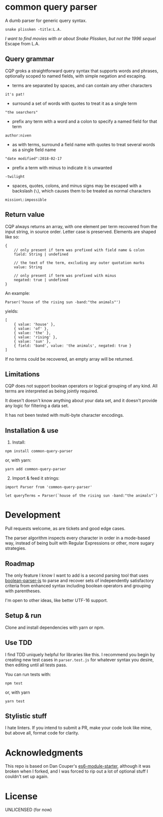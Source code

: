 # common query parser

A dumb parser for generic query syntax.

```
snake plissken -title:L.A.
```

*I want to find movies with or about Snake Plissken, but not the 1996 sequel* Escape from L.A.


## Query grammar

CQP groks a straightforward query syntax that supports words and phrases, optionally scoped to named fields, with simple negation and escaping.

- terms are separated by spaces, and can contain any other characters

```
it's pat!
```

- surround a set of words with quotes to treat it as a single term

```
"the searchers"
```

- prefix any term with a word and a colon to specify a named field for that term

```
author:niven
```

- as with terms, surround a field name with quotes to treat several words as a single field name

```
"date modified":2018-02-17
```

- prefix a term with minus to indicate it is unwanted

```
-twilight
```

- spaces, quotes, colons, and minus signs may be escaped with a backslash (`\`), which causes them to be treated as normal characters

```
mission\:impossible
```


## Return value

CQP always returns an array, with one element per term recovered from the input string, in source order. Letter case is preserved. Elements are shaped like so:

```
{
    // only present if term was prefixed with field name & colon
    field: String | undefined
    
    // the text of the term, excluding any outer quotation marks
    value: String
    
    // only present if term was prefixed with minus
    negated: true | undefined
}
```

An example:

```
Parser('house of the rising sun -band:"the animals"')
```

yields:

```
[
    { value: 'house' },
    { value: 'of' },
    { value: 'the' },
    { value: 'rising' },
    { value: 'sun' },
    { field: 'band', value: 'the animals', negated: true }
]
```

If no terms could be recovered, an empty array will be returned.


## Limitations

CQP does not support boolean operators or logical grouping of any kind. All terms are interpreted as being jointly required.

It doesn't doesn't know anything about your data set, and it doesn't provide any logic for filtering a data set.

It has not been tested with multi-byte character encodings.


## Installation & use

1. Install:

```
npm install common-query-parser
```

or, with yarn:

```
yarn add common-query-parser
```

2. Import & feed it strings:

```
import Parser from 'common-query-parser'

let queryTerms = Parser(`house of the rising sun -band:"the animals"`)
```


# Development

Pull requests welcome, as are tickets and good edge cases.

The parser algorithm inspects every character in order in a mode-based way, instead of being built with Regular Expressions or other, more sugary strategies.


## Roadmap

The only feature I know I want to add is a second parsing tool that uses [boolean-parser-js](https://github.com/riichard/boolean-parser-js) to parse and recover sets of independently satisfactory criteria from enhanced syntax including boolean operators and grouping with parentheses.

I'm open to other ideas, like better UTF-16 support.


## Setup & run

Clone and install dependencies with yarn or npm.


## Use TDD

I find TDD uniquely helpful for libraries like this. I recommend you begin by creating new test cases in `parser.test.js` for whatever syntax you desire, then editing until all tests pass.

You can run tests with:

```
npm test
```

or, with yarn

```
yarn test
```


## Stylistic stuff

I hate linters. If you intend to submit a PR, make your code look like mine, but above all, format code for clarity.


# Acknowledgments

This repo is based on Dan Couper's [es6-module-starter](https://github.com/DanCouper/es6-module-starter), although it was broken when I forked, and I was forced to rip out a lot of optional stuff I couldn't set up again.


# License

UNLICENSED (for now)
